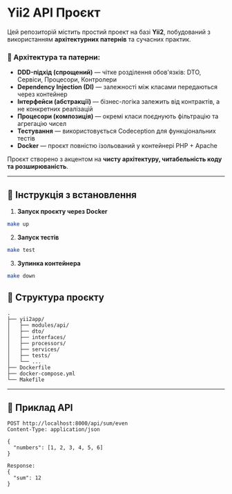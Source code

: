 # Yii2 API Проєкт

Цей репозиторій містить простий проект на базі **Yii2**, побудований з використанням **архітектурних патернів** та сучасних практик.

### 🧱 Архітектура та патерни:

- **DDD-підхід (спрощений)** — чітке розділення обов'язків: DTO, Сервіси, Процесори, Контролери
- **Dependency Injection (DI)** — залежності між класами передаються через контейнер
- **Інтерфейси (абстракції)** — бізнес-логіка залежить від контрактів, а не конкретних реалізацій
- **Процесори (композиція)** — окремі класи поєднують фільтрацію та агрегацію чисел
- **Тестування** — використовується Codeception для функціональних тестів
- **Docker** — проєкт повністю ізольований у контейнері PHP + Apache

Проєкт створено з акцентом на **чисту архітектуру, читабельність коду та розширюваність**.

---

## 🔧 Інструкція з встановлення

1. **Запуск проєкту через Docker**

```bash
make up
```

2. **Запуск тестів**

```bash
make test
```

3. **Зупинка контейнера**

```bash
make down
```

## 📁 Структура проєкту

```
.
├── yii2app/
│   ├── modules/api/
│   ├── dto/
│   ├── interfaces/
│   ├── processors/
│   ├── services/
│   ├── tests/
│   └── ...
├── Dockerfile
├── docker-compose.yml
└── Makefile
```

---

## 🧪 Приклад API

```
POST http://localhost:8000/api/sum/even
Content-Type: application/json

{
  "numbers": [1, 2, 3, 4, 5, 6]
}

Response:
{
  "sum": 12
}
```